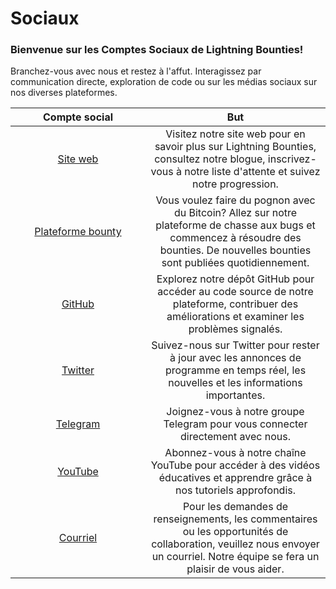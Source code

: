# Sociaux

### Bienvenue sur les Comptes Sociaux de Lightning Bounties!

Branchez-vous avec nous et restez à l'affut. Interagissez par communication directe, exploration de code ou sur les médias sociaux sur nos diverses plateformes.

<table><thead><tr><th width="200" align="center">Compte social</th><th align="center">But</th></tr></thead><tbody><tr><td align="center"> <a href="https://www.lightningbounties.com/">Site web</a></td><td align="center">Visitez notre site web pour en savoir plus sur Lightning Bounties, consultez notre blogue, inscrivez-vous à notre liste d'attente et suivez notre progression.</td></tr><tr><td align="center"><a href="https://beta.lightningbounties.com/">Plateforme bounty</a></td><td align="center">Vous voulez faire du pognon avec du Bitcoin? Allez sur notre plateforme de chasse aux bugs et commencez à résoudre des bounties. De nouvelles bounties sont publiées quotidiennement.</td></tr><tr><td align="center"><a href="https://github.com/MIT-Bitcoin-2024"> GitHub</a></td><td align="center">Explorez notre dépôt GitHub pour accéder au code source de notre plateforme, contribuer des améliorations et examiner les problèmes signalés.</td></tr><tr><td align="center"> <a href="https://x.com/LBounties">Twitter</a></td><td align="center">Suivez-nous sur Twitter pour rester à jour avec les annonces de programme en temps réel, les nouvelles et les informations importantes.</td></tr><tr><td align="center"> <a href="https://t.me/+vEnFunP_mfRjOTJh">Telegram</a></td><td align="center">Joignez-vous à notre groupe Telegram pour vous connecter directement avec nous.</td></tr><tr><td align="center"> <a href="https://youtube.com/@lightningbounties?si=AGCT8Zqazy1IUDaX">YouTube</a></td><td align="center">Abonnez-vous à notre chaîne YouTube pour accéder à des vidéos éducatives et apprendre grâce à nos tutoriels approfondis.</td></tr><tr><td align="center"> <a href="mailto:founders@lightningbounties.com">Courriel</a></td><td align="center">Pour les demandes de renseignements, les commentaires ou les opportunités de collaboration, veuillez nous envoyer un courriel. Notre équipe se fera un plaisir de vous aider.</td></tr></tbody></table>
